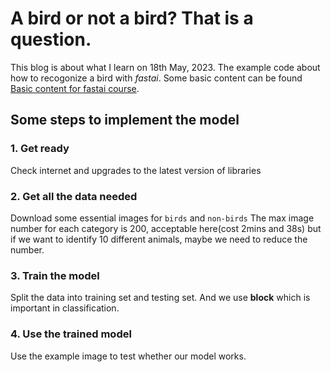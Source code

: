 # A bird or not a bird? That is a question.
This blog is about what I learn on 18th May, 2023. The example code about how to recogonize a bird with *fastai*.
Some basic content can be found [Basic content for fastai course](https://www.fast.ai/posts/2020-01-16-fast_template.html).
## Some steps to implement the model
### 1. Get ready
Check internet and upgrades to the latest version of libraries
### 2. Get all the data needed
Download some essential images for `birds` and `non-birds`
The max image number for each category is 200, acceptable here(cost 2mins and 38s) but if we want to identify 10 different animals, maybe we need to reduce the number.
### 3. Train the model
Split the data into training set and testing set. And we use **block** which is important in classification. 
### 4. Use the trained model
Use the example image to test whether our model works.
